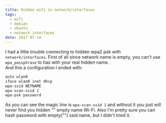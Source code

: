 ```yaml
---
title: Hidden wifi in network/interfaces
tags:
  - wifi
  - debian
  - ubuntu
  - network interfaces
date: 2017-07-14
---
```

I had a little trouble connecting to hidden wpa2 psk with `network/interfaces`. First of all since network name is empty, you can't use `wpa_passphrase` to has with your real hidden name.  
And this a configuration I ended with:

```bash
auto wlan0
iface wlan0 inet dhcp
wpa-ssid NETNAME
wpa-scan-ssid 1
wpa-psk password
```
<!--more-->

As you can see the magic line is `wpa-scan-ssid 1` and without it you just will never find you hidden "" empty name Wi-Fi. Also I'm pretty sure you can hash password with empty("") ssid name, but I didn't tried it.
